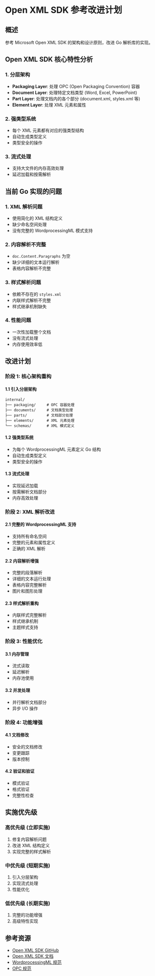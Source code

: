 # Open XML SDK 参考改进计划

## 概述
参考 Microsoft Open XML SDK 的架构和设计原则，改进 Go 解析库的实现。

## Open XML SDK 核心特性分析

### 1. 分层架构
- **Packaging Layer**: 处理 OPC (Open Packaging Convention) 容器
- **Document Layer**: 处理特定文档类型 (Word, Excel, PowerPoint)
- **Part Layer**: 处理文档内的各个部分 (document.xml, styles.xml 等)
- **Element Layer**: 处理 XML 元素和属性

### 2. 强类型系统
- 每个 XML 元素都有对应的强类型结构
- 自动生成类型定义
- 类型安全的操作

### 3. 流式处理
- 支持大文件的内存高效处理
- 延迟加载和按需解析

## 当前 Go 实现的问题

### 1. XML 解析问题
- 使用简化的 XML 结构定义
- 缺少命名空间处理
- 没有完整的 WordprocessingML 模式支持

### 2. 内容解析不完整
- `doc.Content.Paragraphs` 为空
- 缺少详细的文本运行解析
- 表格内容解析不完整

### 3. 样式解析问题
- 依赖不存在的 `styles.xml`
- 内联样式解析不完整
- 样式继承机制缺失

### 4. 性能问题
- 一次性加载整个文档
- 没有流式处理
- 内存使用效率低

## 改进计划

### 阶段 1: 核心架构重构

#### 1.1 引入分层架构
```
internal/
├── packaging/     # OPC 容器处理
├── documents/     # 文档类型处理
├── parts/         # 文档部分处理
├── elements/      # XML 元素处理
└── schemas/       # XML 模式定义
```

#### 1.2 强类型系统
- 为每个 WordprocessingML 元素定义 Go 结构
- 自动生成类型定义
- 类型安全的操作

#### 1.3 流式处理
- 实现延迟加载
- 按需解析文档部分
- 内存高效处理

### 阶段 2: XML 解析改进

#### 2.1 完整的 WordprocessingML 支持
- 支持所有命名空间
- 完整的元素和属性定义
- 正确的 XML 解析

#### 2.2 内容解析增强
- 完整的段落解析
- 详细的文本运行处理
- 表格内容完整解析
- 图片和图形处理

#### 2.3 样式解析重构
- 内联样式完整解析
- 样式继承机制
- 主题样式支持

### 阶段 3: 性能优化

#### 3.1 内存管理
- 流式读取
- 延迟解析
- 内存池使用

#### 3.2 并发处理
- 并行解析文档部分
- 异步 I/O 操作

### 阶段 4: 功能增强

#### 4.1 文档修改
- 安全的文档修改
- 变更跟踪
- 版本控制

#### 4.2 验证和验证
- 模式验证
- 格式验证
- 完整性检查

## 实施优先级

### 高优先级 (立即实施)
1. 修复内容解析问题
2. 改进 XML 结构定义
3. 实现完整的样式解析

### 中优先级 (短期实施)
1. 引入分层架构
2. 实现流式处理
3. 性能优化

### 低优先级 (长期实施)
1. 完整的功能增强
2. 高级特性实现

## 参考资源

- [Open XML SDK GitHub](https://github.com/dotnet/Open-XML-SDK)
- [Open XML SDK 文档](https://docs.microsoft.com/en-us/office/open-xml/open-xml-sdk)
- [WordprocessingML 规范](https://docs.microsoft.com/en-us/office/open-xml/wordprocessingml)
- [OPC 规范](https://docs.microsoft.com/en-us/office/open-xml/opc) 